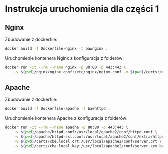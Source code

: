 # Instrukcja uruchomienia dla części 1

## Nginx

Zbudowanie z dockerfile:

```bash
docker build -f Dockerfile-nginx -t bawnginx .
```

Uruchomienie kontenera Nginx z konfiguracja z folderów:

```bash
docker run -it --rm --name nginx -p 80:80 -p 443:443 \
    -v $(pwd)/nginx/nginx.conf:/etc/nginx/nginx.conf -v $(pwd)/certs:/etc/nginx/ bawnginx
```

## Apache

Zbudowanie z dockerfile:

```bash
docker build -f Dockerfile-apache -t bawhttpd .
```

Uruchomienie kontenera Apache z konfiguracja z folderów:

```bash
docker run -it --rm --name apache -p 80:80 -p 443:443 \
    -v $(pwd)/apache/httpd.conf:/usr/local/apache2/conf/httpd.conf \
    -v $(pwd)/apache/httpd-ssl.conf:/usr/local/apache2/conf/extra/httpd-ssl.conf \
    -v $(pwd)/certs/cbe.local.crt:/usr/local/apache2/conf/server.crt \
    -v $(pwd)/certs/cbe.local.key:/usr/local/apache2/conf/server.key bawhttpd
```